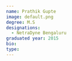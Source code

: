 ```yaml
---
name: Prathik Gupte 
image: default.png
degree: M.S
designations: 
  - NetraDyne Bengaluru
graduated year: 2015
bio:
type:
---
```

